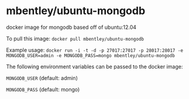mbentley/ubuntu-mongodb
==================

docker image for mongodb
based off of ubuntu:12.04

To pull this image:
`docker pull mbentley/ubuntu-mongodb`

Example usage:
`docker run -i -t -d -p 27017:27017 -p 28017:28017 -e MONGODB_USER=admin -e MONGODB_PASS=mongo mbentley/ubuntu-mongodb`

The following environment variables can be passed to the docker image:

`MONGODB_USER` (default: admin)

`MONGODB_PASS` (default: mongo)
